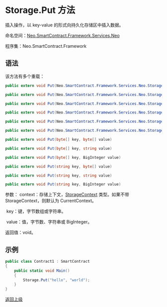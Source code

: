 # Storage.Put 方法

插入操作，以 key-value 的形式向持久化存储区中插入数据。

命名空间：[Neo.SmartContract.Framework.Services.Neo](../../neo.md)

程序集：Neo.SmartContract.Framework

## 语法

该方法有多个重载：

```c#
public extern void Put(Neo.SmartContract.Framework.Services.Neo.StorageContext context, byte[] key, byte[] value)
```

```c#
public extern void Put(Neo.SmartContract.Framework.Services.Neo.StorageContext context, byte[] key, string value)
```

```c#
public extern void Put(Neo.SmartContract.Framework.Services.Neo.StorageContext context, byte[] key, BigInteger value)
```

```c#
public extern void Put(Neo.SmartContract.Framework.Services.Neo.StorageContext context, string key, byte[] value)
```

```c#
public extern void Put(Neo.SmartContract.Framework.Services.Neo.StorageContext context, string key, string value)
```

```c#
public extern void Put(Neo.SmartContract.Framework.Services.Neo.StorageContext context, string key, BigInteger value)
```

```c#
public extern void Put(byte[] key, byte[] value)
```

```c#
public extern void Put(byte[] key, string value)
```

```c#
public extern void Put(byte[] key, BigInteger value)
```

```c#
public extern void Put(string key, byte[] value)
```

```c#
public extern void Put(string key, string value)
```

```c#
public extern void Put(string key, BigInteger value)
```


参数：
	context：存储上下文，[StorageContext](../StorageContext.md) 类型。如果不带 StorageContext，则默认为 CurrentContext。

​	key：键，字节数组或字符串。

​	value：值，字节数、字符串或 BigInteger。

返回值：void。

## 示例

```c#
public class Contract1 : SmartContract
{
    public static void Main()
    {
        Storage.Put("hello", "world");
    }
}
```



[返回上级](../Storage.md)
